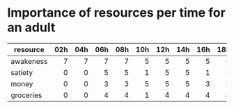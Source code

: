 # Importance of resources per time for an adult

| resource          | 02h | 04h | 06h | 08h | 10h | 12h | 14h | 16h | 18h | 20h | 22h | 00h | 
| ----------------- | --: | --: | --: | --: | --: | --: | --: | --: | --: | --: | --: | --: |
| awakeness         |   7 |   7 |   7 |   7 |   5 |   5 |   5 |   5 |   5 |   5 |   7 |   7 |
| satiety           |   0 |   0 |   5 |   5 |   1 |   5 |   5 |   1 |   5 |   5 |   1 |   1 |
| money             |   0 |   0 |   3 |   3 |   5 |   5 |   5 |   3 |   3 |   1 |   1 |   1 |
| groceries         |   0 |   0 |   4 |   4 |   1 |   4 |   4 |   4 |   4 |   4 |   0 |   0 |